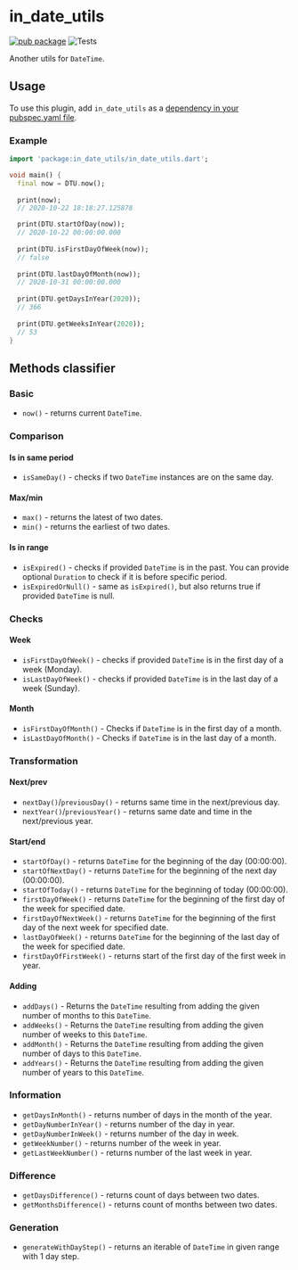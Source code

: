 # in_date_utils

[![pub package](https://img.shields.io/pub/v/in_date_utils)](https://pub.dartlang.org/packages/in_date_utils)
![Tests](https://github.com/Innim/in_date_utils/workflows/Tests/badge.svg?branch=main)

Another utils for `DateTime`.

## Usage

To use this plugin, add `in_date_utils` as a [dependency in your pubspec.yaml file](https://flutter.dev/platform-plugins/).

### Example

``` dart
import 'package:in_date_utils/in_date_utils.dart';

void main() {
  final now = DTU.now();
  
  print(now);
  // 2020-10-22 18:18:27.125878

  print(DTU.startOfDay(now));
  // 2020-10-22 00:00:00.000
  
  print(DTU.isFirstDayOfWeek(now));
  // false
  
  print(DTU.lastDayOfMonth(now));
  // 2020-10-31 00:00:00.000
  
  print(DTU.getDaysInYear(2020));
  // 366
  
  print(DTU.getWeeksInYear(2020));
  // 53
}
```

## Methods classifier

### Basic

* `now()` - returns current `DateTime`. 

### Comparison

#### Is in same period

* `isSameDay()` - checks if two `DateTime` instances are on the same day.

#### Max/min

* `max()` - returns the latest of two dates.
* `min()` - returns the earliest of two dates.

#### Is in range

* `isExpired()` - checks if provided `DateTime` is in the past. You can provide optional `Duration` to check if it is before specific period.
* `isExpiredOrNull()` - same as `isExpired()`, but also returns true if provided `DateTime` is null.

### Checks

#### Week 

* `isFirstDayOfWeek()` - checks if provided `DateTime` is in the first day of a week (Monday).
* `isLastDayOfWeek()` - checks if provided `DateTime` is in the last day of a week (Sunday).

#### Month

* `isFirstDayOfMonth()` - Checks if `DateTime` is in the first day of a month.
* `isLastDayOfMonth()` - Checks if `DateTime` is in the last day of a month.

### Transformation

#### Next/prev

* `nextDay()`/`previousDay()` - returns same time in the next/previous day.
* `nextYear()`/`previousYear()` - returns same date and time in the next/previous year.

#### Start/end

* `startOfDay()` - returns `DateTime` for the beginning of the day (00:00:00).
* `startOfNextDay()` - returns `DateTime` for the beginning of the next day (00:00:00).
* `startOfToday()` - returns `DateTime` for the beginning of today (00:00:00).
* `firstDayOfWeek()` - returns `DateTime` for the beginning of the first day of the week for specified date.
* `firstDayOfNextWeek()` - returns `DateTime` for the beginning of the first day of the next week for specified date.
* `lastDayOfWeek()` - returns `DateTime` for the beginning of the last day of the week for specified date.
* `firstDayOfFirstWeek()` - returns start of the first day of the first week in year.

#### Adding

* `addDays()`  - Returns the `DateTime` resulting from adding the given number of months to this `DateTime`.
* `addWeeks()` - Returns the `DateTime` resulting from adding the given number of weeks to this `DateTime`.
* `addMonth()` - Returns the `DateTime` resulting from adding the given number of days to this `DateTime`.
* `addYears()` - Returns the `DateTime` resulting from adding the given number of years to this `DateTime`.

### Information

* `getDaysInMonth()` - returns number of days in the month of the year.
* `getDayNumberInYear()` - returns number of the day in year.
* `getDayNumberInWeek()` - returns number of the day in week.
* `getWeekNumber()` - returns number of the week in year.
* `getLastWeekNumber()` - returns number of the last week in year.

### Difference

* `getDaysDifference()` - returns count of days between two dates.
* `getMonthsDifference()` - returns count of months between two dates.

### Generation

* `generateWithDayStep()` - returns an iterable of `DateTime` in given range with 1 day step.
